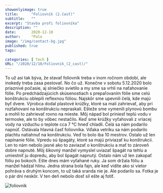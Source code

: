 ```yaml
---
showonlyimage: true
title:      "Foliovník (2.časť)"
subtitle:   ""
excerpt: "Stavba profi foliovníka"
description: ""
date:       2020-12-10
author:     "Palo
image: "/img/contact-bg.jpg"
published: true 
tags:
    
categories: [ Tech ]
URL: "/2020/12/10/Foliovnik_(2_cast)/"
---
```


To už asi tak býva, že stavať foliovník treba v inom ročnom období, ale inokedy treba zasa pestovať. No čo už.  Konečne v sobotu 5.12.2020 bolo priaznivé počasie, aj slniečko svietilo a my sme sa vrhli na naťahovanie fólie. Po predchádzajúcich skúsenostiach s prepaľovaním fólie sme celú konštrukciu oblepili reflexnou fóliou. 
Najskôr sme upevnili čelá, kde majú byť dvere. Výrobca dodal plastové krúžky, ktoré sa mali zahrievať, aby pri rozťahovaní na konštrukciu nepraskali. Ešteže sme vymenili plynovú bombu a mohli to zahrievať rovno na mieste. Môj nápad bol priniesť teplú vodu v termoske, ale to by vôbec nestačilo. Keď sme krúžky vyťahovali z vriacej vody na vzduchu o teplote cca 7 °C hneď chladli. Čelá sa nám podarilo napnúť.
Ostávala hlavná časť foliovníka. Vďaka vetríku sa nám podarilo plachtu natiahnuť na konštrukciu. Veď to bolo iba 10 mestrov. Ostalo už len napínanie fólie. Vpredu sú špagáty, ktoré sa majú priviazať ku konštrukcii. Len to nám nebolo jasné ako to zaviazať o konštrukciu  a mať to zároveň dobre napnuté. Môj šikovný manžel vymyslel uviazať špagát na tehlu a umiestniť ju dopredu, aby bol špagát napnutý. Ostalo nám už len zakopať fóliu po bokoch.
Ešte dnes mám vyťahané ruky. Ja som držala fóliu a manžel hádzal hlinu. Jedna strana bola fajn, ale keď vidíte ako si vietor pohráva s druhým koncom, to už taká sranda nie je. Ale podarilo sa. Fotka je o pár dní neskôr. V ten deň nebolo dosť síl ešte aj fotiť.


![foliovnik](/img/foliovnik.jpeg)


